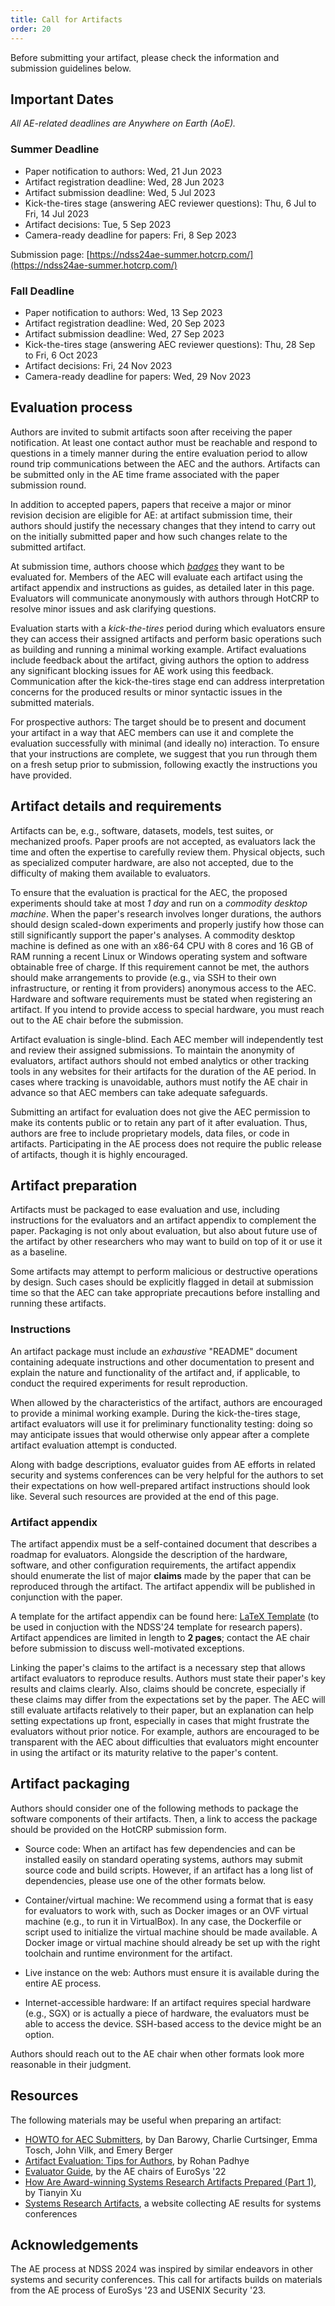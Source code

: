 ```yaml
---
title: Call for Artifacts
order: 20
---
```


Before submitting your artifact, please check the information and submission guidelines below.

## Important Dates

*All AE-related deadlines are Anywhere on Earth (AoE).*

### Summer Deadline
* Paper notification to authors: Wed, 21 Jun 2023
* Artifact registration deadline: Wed, 28 Jun 2023
* Artifact submission deadline: Wed, 5 Jul 2023
* Kick-the-tires stage (answering AEC reviewer questions): Thu, 6 Jul to Fri, 14 Jul 2023
* Artifact decisions: Tue, 5 Sep 2023
* Camera-ready deadline for papers: Fri, 8 Sep 2023

Submission page: [https://ndss24ae-summer.hotcrp.com/](https://ndss24ae-summer.hotcrp.com/)

### Fall Deadline
* Paper notification to authors: Wed, 13 Sep 2023
* Artifact registration deadline: Wed, 20 Sep 2023
* Artifact submission deadline: Wed, 27 Sep 2023
* Kick-the-tires stage (answering AEC reviewer questions): Thu, 28 Sep to Fri, 6 Oct 2023
* Artifact decisions: Fri, 24 Nov 2023
* Camera-ready deadline for papers: Wed, 29 Nov 2023


## Evaluation process

Authors are invited to submit artifacts soon after receiving the paper notification. At least one contact author must be reachable and respond to questions in a timely manner during the entire evaluation period to allow round trip communications between the AEC and the authors. Artifacts can be submitted only in the AE time frame associated with the paper submission round.

In addition to accepted papers, papers that receive a major or minor revision decision are eligible for AE: at artifact submission time, their authors should justify the necessary changes that they intend to carry out on the initially submitted paper and how such changes relate to the submitted artifact. 

At submission time, authors choose which [*badges*](badges) they want to be evaluated for. Members of the AEC will evaluate each artifact using the artifact appendix and instructions as guides, as detailed later in this page. Evaluators will communicate anonymously with authors through HotCRP to resolve minor issues and ask clarifying questions.

Evaluation starts with a *kick-the-tires* period during which evaluators ensure they can access their assigned artifacts and perform basic operations such as building and running a minimal working example. Artifact evaluations include feedback about the artifact, giving authors the option to address any significant blocking issues for AE work using this feedback. Communication after the kick-the-tires stage end can address interpretation concerns for the produced results or minor syntactic issues in the submitted materials.

For prospective authors: The target should be to present and document your artifact in a way that AEC members can use it and complete the evaluation successfully with minimal (and ideally no) interaction. To ensure that your instructions are complete, we suggest that you run through them on a fresh setup prior to submission, following exactly the instructions you have provided.

## Artifact details and requirements

Artifacts can be, e.g., software, datasets, models, test suites, or mechanized proofs. Paper proofs are not accepted, as evaluators lack the time and often the expertise to carefully review them. Physical objects, such as specialized computer hardware, are also not accepted, due to the difficulty of making them available to evaluators.

To ensure that the evaluation is practical for the AEC, the proposed experiments should take at most *1 day* and run on a *commodity desktop machine*. When the paper's research involves longer durations, the authors should design scaled-down experiments and properly justify how those can still significantly support the paper's analyses. A commodity desktop machine is defined as one with an x86-64 CPU with 8 cores and 16 GB of RAM running a recent Linux or Windows operating system and software obtainable free of charge. If this requirement cannot be met, the authors should make arrangements to provide (e.g., via SSH to their own infrastructure, or renting it from providers) anonymous access to the AEC. Hardware and software requirements must be stated when registering an artifact. If you intend to provide access to special hardware, you must reach out to the AE chair before the submission.

Artifact evaluation is single-blind. Each AEC member will independently test and review their assigned submissions. To maintain the anonymity of evaluators, artifact authors should not embed analytics or other tracking tools in any websites for their artifacts for the duration of the AE period. In cases where tracking is unavoidable, authors must notify the AE chair in advance so that AEC members can take adequate safeguards.

Submitting an artifact for evaluation does not give the AEC permission to make its contents public or to retain any part of it after evaluation. Thus, authors are free to include proprietary models, data files, or code in artifacts. Participating in the AE process does not require the public release of artifacts, though it is highly encouraged.

## Artifact preparation

Artifacts must be packaged to ease evaluation and use, including instructions for the evaluators and an artifact appendix to complement the paper. Packaging is not only about evaluation, but also about future use of the artifact by other researchers who may want to build on top of it or use it as a baseline.

Some artifacts may attempt to perform malicious or destructive operations by design. Such cases should be explicitly flagged in detail at submission time so that the AEC can take appropriate precautions before installing and running these artifacts.

### Instructions
An artifact package must include an _exhaustive_ "README" document containing adequate instructions and other documentation to present and explain the nature and functionality of the artifact and, if applicable, to conduct the required experiments for result reproduction.

When allowed by the characteristics of the artifact, authors are encouraged to provide a minimal working example. During the kick-the-tires stage, artifact evaluators will use it for preliminary functionality testing: doing so may anticipate issues that would otherwise only appear after a complete artifact evaluation attempt is conducted.

Along with badge descriptions, evaluator guides from AE efforts in related security and systems conferences can be very helpful for the authors to set their expectations on how well-prepared artifact instructions should look like. Several such resources are provided at the end of this page.

### Artifact appendix
The artifact appendix must be a self-contained document that describes a roadmap for evaluators. Alongside the description of the hardware, software, and other configuration requirements, the artifact appendix should enumerate the list of major **claims** made by the paper that can be reproduced through the artifact. The artifact appendix will be published in conjunction with the paper.

A template for the artifact appendix can be found here: [LaTeX Template](ndss_ae_appendix_template_v1.tex) (to be used in conjuction with the NDSS'24 template for research papers). Artifact appendices are limited in length to **2 pages**; contact the AE chair before submission to discuss well-motivated exceptions.

Linking the paper's claims to the artifact is a necessary step that allows artifact evaluators to reproduce results. Authors must state their paper's key results and claims clearly. Also, claims should be concrete, especially if these claims may differ from the expectations set by the paper. The AEC will still evaluate artifacts relatively to their paper, but an explanation can help setting expectations up front, especially in cases that might frustrate the evaluators without prior notice. For example, authors are encouraged to be transparent with the AEC about difficulties that evaluators might encounter in using the artifact or its maturity relative to the paper's content.

## Artifact packaging

Authors should consider one of the following methods to package the software components of their artifacts. Then, a link to access the package should be provided on the HotCRP submission form.

* Source code: When an artifact has few dependencies and can be installed easily on standard operating systems, authors may submit source code and build scripts. However, if an artifact has a long list of dependencies, please use one of the other formats below.

* Container/virtual machine: We recommend using a format that is easy for evaluators to work with, such as Docker images or an OVF virtual machine (e.g., to run it in VirtualBox). In any case, the Dockerfile or script used to initialize the virtual machine should be made available. A Docker image or virtual machine should already be set up with the right toolchain and runtime environment for the artifact.

* Live instance on the web: Authors must ensure it is available during the entire AE process.

* Internet-accessible hardware: If an artifact requires special hardware (e.g., SGX) or is actually a piece of hardware, the evaluators must be able to access the device. SSH-based access to the device might be an option.

Authors should reach out to the AE chair when other formats look more reasonable in their judgment.

## Resources
The following materials may be useful when preparing an artifact:
- [HOWTO for AEC Submitters](https://docs.google.com/document/d/1pqzPtLVIvwLwJsZwCb2r7yzWMaifudHe1Xvn42T4CcA/edit), by Dan Barowy, Charlie Curtsinger, Emma Tosch, John Vilk, and Emery Berger
- [Artifact Evaluation: Tips for Authors](https://blog.padhye.org/Artifact-Evaluation-Tips-for-Authors/), by Rohan Padhye
- [Evaluator Guide](https://sysartifacts.github.io/eurosys2022/guide), by the AE chairs of EuroSys '22
- [How Are Award-winning Systems Research Artifacts Prepared (Part 1)](https://www.sigops.org/2021/how-are-award-winning-systems-research-artifacts-prepared-part-1/), by Tianyin Xu
- [Systems Research Artifacts](https://sysartifacts.github.io/), a website collecting AE results for systems conferences

## Acknowledgements
The AE process at NDSS 2024 was inspired by similar endeavors in other systems and security conferences. This call for artifacts builds on materials from the AE process of EuroSys '23 and USENIX Security '23.
